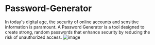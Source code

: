 # Password-Generator
In today's digital age, the security of online accounts and sensitive information is paramount. A Password Generator is a tool designed to create strong, random passwords that enhance security by reducing the risk of unauthorized access.
![image](https://github.com/user-attachments/assets/dc70c250-acd0-4965-9438-ff8b11d0da36)

